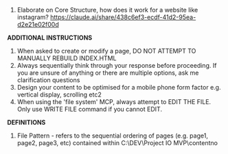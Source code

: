 1. Elaborate on Core Structure, how does it work for a website like instagram?
https://claude.ai/share/438c6ef3-ecdf-41d2-95ea-d2e21e02f00d




**ADDITIONAL INSTRUCTIONS**
1. When asked to create or modify a page, DO NOT ATTEMPT TO MANUALLY REBUILD INDEX.HTML
2. Always sequentially think through your response before proceeding. If you are unsure of anything or there are multiple options, ask me clarification questions
3. Design your content to be optimised for a mobile phone form factor e.g. vertical display, scrolling etc2
4. When using the 'file system' MCP, always attempt to EDIT THE FILE. Only use WRITE FILE command if you cannot EDIT.


**DEFINITIONS**
1. File Pattern - refers to the sequential ordering of pages (e.g. page1, page2, page3, etc) contained within C:\DEV\Project IO MVP\contentno